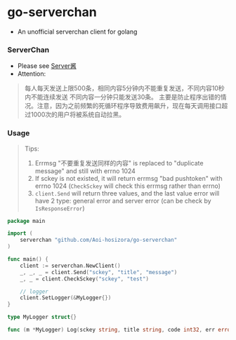 # go-serverchan

+ An unofficial serverchan client for golang

### ServerChan

+ Please see [Server酱](http://sc.ftqq.com/3.version)
+ Attention:

> 每人每天发送上限500条，相同内容5分钟内不能重复发送，不同内容10秒内不能连续发送 不同内容一分钟只能发送30条。
> 主要是防止程序出错的情况。注意，因为之前频繁的死循环程序导致费用飙升，现在每天调用接口超过1000次的用户将被系统自动拉黑。

### Usage

> Tips:
> 1. Errmsg "不要重复发送同样的内容" is replaced to "duplicate message" and still with errno 1024
> 2. If sckey is not existed, it will return errmsg "bad pushtoken" with errno 1024 (`CheckSckey` will check this errmsg rather than errno)
> 3. `client.Send` will return three values, and the last value error will have 2 type: general error and server error (can be check by `IsResponseError`)

```go
package main

import (
    serverchan "github.com/Aoi-hosizora/go-serverchan"
)

func main() {
    client := serverchan.NewClient()
    _, _, _ = client.Send("sckey", "title", "message")
    _, _ = client.CheckSckey("sckey", "test")

    // logger
    client.SetLogger(&MyLogger{})
}

type MyLogger struct{}

func (m *MyLogger) Log(sckey string, title string, code int32, err error) {}
```

